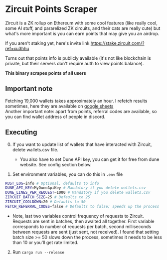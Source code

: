 # Zircuit Points Scraper

Zircuit is a ZK rollup on Ethereum with some cool features (like really cool, some AI stuff, and pararelized ZK circuits, and their cats are really cute)
but what's more important is you can earn points that may give you an airdrop.

If you aren't staking yet, here's invite link https://stake.zircuit.com/?ref=xu3hhu

Turns out that points info is publicly available (it's not like blockchain is private, but their servers don't require auth to view points balance).

**This binary scrapes points of all users**

## Important note

Fetching 19,000 wallets takes approximately an hour. I refetch results sometimes, here they are available on [google sheets](https://docs.google.com/spreadsheets/d/1fbssrYKsxSd9mKDuwAKjMwXwGRMxdVyZiFATj6X1vT0/edit?usp=sharing)  
Another important note: apart from points, referral codes are available, so you can find wallet address of people in discord.

## Executing

0. If you want to update list of wallets that have interacted with Zircuit, delete wallets.csv file.

   - You also have to set Dune API key, you can get it for free from dune website. See config section below.

1. Set environment variables, you can do this in `.env` file

```bash
RUST_LOG=info # Optional, defaults to info
DUNE_API_KEY=MyDuneApiKey # Mandatory if you delete wallets.csv
DUNE_LINES_PER_REQUEST=1000 # Mandatory if you delete wallets.csv
ZIRCUIT_BATCH_SIZE=25 # Defaults to 25
ZIRCUIT_COOLDOWN=20 # Defaults to 50
FETCH_REFERRAL_CODES=false # Defaults to false; speeds up the process
```

- Note, last two variables control frequency of requests to Zircuit. Requests are sent in batches, then awaited all together.
  First variable corresponds to number of requests per batch, second milliseconds between requests are sent (just sent, not received).
  I found that setting batch size >= 50 slows down the process, sometimes it needs to be less than 10 or you'll get rate limited.

2. Run `cargo run --release`
